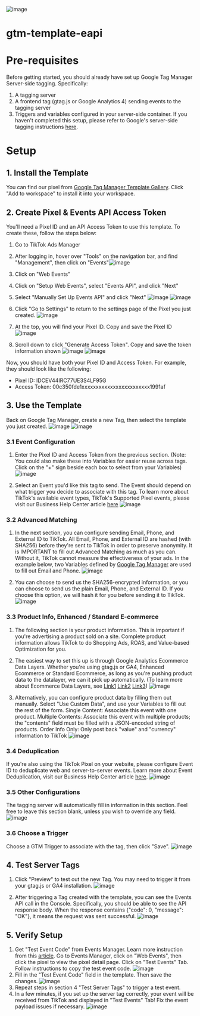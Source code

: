 ![image](https://github.com/tiktok/gtm-template-eapi/assets/131811467/f6054fb8-78f6-4ae4-8f56-ba5c1ffd69c5)
# gtm-template-eapi
# Pre-requisites
Before getting started, you should already have set up Google Tag Manager Server-side tagging. Specifically:
1. A tagging server
2. A frontend tag (gtag.js or Google Analytics 4) sending events to the tagging server
3. Triggers and variables configured in your server-side container.
If you haven't completed this setup, please refer to Google's server-side tagging instructions [here](https://developers.google.com/tag-platform/tag-manager/server-side).

# Setup
## 1. Install the Template
You can find our pixel from [Google Tag Manager Template Gallery](https://tagmanager.google.com/gallery/#/owners/tiktok/templates/gtm-template-pixel). Click "Add to workspace" to install it into your workspace.

## 2. Create Pixel & Events API Access Token
You'll need a Pixel ID and an API Access Token to use this template. To create these, follow the steps below: 
1. Go to TikTok Ads Manager
2. After logging in, hover over "Tools" on the navigation bar, and find "Management", then click on "Events"![image](https://github.com/tiktok/gtm-template-eapi/assets/131811467/f8e2e404-3416-4a41-9156-d7d01c87d604)

3. Click on "Web Events"
4. Click on "Setup Web Events", select "Events API", and click "Next"
5. Select "Manually Set Up Events API" and click "Next"
   ![image](https://github.com/tiktok/gtm-template-eapi/assets/131811467/08897e84-3e9b-43e1-966c-3552954feabc)
   ![image](https://github.com/tiktok/gtm-template-eapi/assets/131811467/cd662beb-fecc-4030-af56-5f498bbb41b0)

7. Click "Go to Settings" to return to the settings page of the Pixel you just created.
   ![image](https://github.com/tiktok/gtm-template-eapi/assets/131811467/f89bce20-ee22-4e1e-8a22-171f16ac6777)

8. At the top, you will find your Pixel ID. Copy and save the Pixel ID
   ![image](https://github.com/tiktok/gtm-template-eapi/assets/131811467/0e8941ca-2be9-4cae-8ec6-29ecb0c288a2)

9. Scroll down to click "Generate Access Token". Copy and save the token information shown
   ![image](https://github.com/tiktok/gtm-template-eapi/assets/131811467/359a10b9-f5b4-4298-84d8-dcfbe888d068)
   ![image](https://github.com/tiktok/gtm-template-eapi/assets/131811467/c84622bf-1c06-4f7a-b340-569069221d7f)

Now, you should have both your Pixel ID and Access Token. For example, they should look like the following:
- Pixel ID: IDCEV44IRC77UE3S4LF95G
- Access Token: 00c350fde1xxxxxxxxxxxxxxxxxxxxxxxx1991af

## 3. Use the Template
Back on Google Tag Manager, create a new Tag, then select the template you just created.
![image](https://github.com/tiktok/gtm-template-eapi/assets/131811467/339804d9-a7d1-47bb-9d07-66660a1e8262)
![image](https://github.com/tiktok/gtm-template-eapi/assets/131811467/2dea131e-e75a-4658-b449-1d5a7da6a6c5)

### 3.1 Event Configuration
1. Enter the Pixel ID and Access Token from the previous section.
(Note: You could also make these into Variables for easier reuse across tags. Click on the "+" sign beside each box to select from your Variables)
![image](https://github.com/tiktok/gtm-template-eapi/assets/131811467/7469ded5-d8c7-4df7-8443-9096d5f1b70e)

2. Select an Event you'd like this tag to send. The Event should depend on what trigger you decide to associate with this tag. To learn more about TikTok's available event types, TikTok's Supported Pixel events, please visit our Business Help Center article [here](https://ads.tiktok.com/marketing_api/docs?rid=5ipocbxyw8v&id=1701890972233730)
   ![image](https://github.com/tiktok/gtm-template-eapi/assets/131811467/30c2e5dc-5316-420b-b680-75d8cf0bf68d)

### 3.2 Advanced Matching
1. In the next section, you can configure sending Email, Phone, and External ID to TikTok. All Email, Phone, and External ID are hashed (with SHA256) before they're sent to TikTok in order to preserve anonymity.
It is IMPORTANT to fill out Advanced Matching as much as you can. Without it, TikTok cannot measure the effectiveness of your ads.
In the example below, two Variables defined by [Google Tag Manager](https://support.google.com/tagmanager/answer/7683056?hl=en) are used to fill out Email and Phone.
![image](https://github.com/tiktok/gtm-template-eapi/assets/131811467/4a85bb7b-d043-42a5-88f9-599fb0251c59)

2. You can choose to send us the SHA256-encrypted information, or you can choose to send us the plain Email, Phone, and External ID. If you choose this option, we will hash it for you before sending it to TikTok.
  ![image](https://github.com/tiktok/gtm-template-eapi/assets/131811467/ca4333eb-44a0-461b-9a6a-b930e526d996)


### 3.3 Product Info, Enhanced / Standard E-commerce
1. The following section is your product information. This is important if you're advertising a product sold on a site. Complete product information allows TikTok to do Shopping Ads, ROAS, and Value-based Optimization for you.
2. The easiest way to set this up is through Google Analytics Ecommerce Data Layers. Whether you're using gtag.js or GA4, Enhanced Ecommerce or Standard Ecommerce, as long as you're pushing product data to the datalayer, we can it pick up automatically.
(To learn more about Ecommerce Data Layers, see [Link1](https://developers.google.com/analytics/devguides/collection/ua/gtm/enhanced-ecommerce) [Link2](https://developers.google.com/analytics/devguides/collection/ga4/ecommerce?client_type=gtm#implementation) [Link3](https://support.google.com/tagmanager/answer/6107169?hl=en#standard-ecommerce))
![image](https://github.com/tiktok/gtm-template-eapi/assets/131811467/e6b441b9-120d-4df4-9b14-bf8c5c740a50)

3. Alternatively, you can configure product data by filling them out manually. Select "Use Custom Data", and use your Variables to fill out the rest of the form.
Single Content: Associate this event with one product.
Multiple Contents: Associate this event with multiple products; the "contents" field must be filled with a JSON-encoded string of products.
Order Info Only: Only post back "value" and "currency" information to TikTok
![image](https://github.com/tiktok/gtm-template-eapi/assets/131811467/7beea99e-de13-4fdc-8924-018ccdc8d0e3)


### 3.4 Deduplication
If you're also using the TikTok Pixel on your website, please configure Event ID to deduplicate web and server-to-server events. Learn more about Event Deduplication, visit our Business Help Center article [here](https://ads.tiktok.com/marketing_api/docs?rid=5ipocbxyw8v&id=1723170195197953).
![image](https://github.com/tiktok/gtm-template-eapi/assets/131811467/b135f8e0-0128-454b-aa12-6d5b03dabe10)


### 3.5 Other Configurations
The tagging server will automatically fill in information in this section. Feel free to leave this section blank, unless you wish to override any field.
![image](https://github.com/tiktok/gtm-template-eapi/assets/131811467/6eefe7cc-b78a-429e-bf0a-c0f42a8286de)


### 3.6 Choose a Trigger
Choose a GTM Trigger to associate with the tag, then click "Save".
![image](https://github.com/tiktok/gtm-template-eapi/assets/131811467/881caf99-813e-4b65-a363-51b00858c280)


## 4. Test Server Tags
1. Click "Preview" to test out the new Tag. You may need to trigger it from your gtag.js or GA4 installation.
   ![image](https://github.com/tiktok/gtm-template-eapi/assets/131811467/6d08bf8a-a559-4e4c-97b0-64db2b4a39a1)

2. After triggering a Tag created with the template, you can see the Events API call in the Console. Specifically, you should be able to see the API response body. When the response contains {"code": 0, "message": "OK"}, it means the request was sent successful.
   ![image](https://github.com/tiktok/gtm-template-eapi/assets/131811467/89706eb6-d61b-4af8-967c-0b8a2615b15d)


## 5. Verify Setup
1. Get "Test Event Code" from Events Manager. Learn more instruction from this [article](https://ads.tiktok.com/marketing_api/docs?id=1739584863252481).
   Go to Events Manager, click on "Web Events", then click the pixel to view the pixel detail page. Click on "Test Events" Tab. Follow instructions to copy the test event code.
   ![image](https://github.com/tiktok/gtm-template-eapi/assets/131811467/e355c126-6163-403a-8941-15f2ec64d671)
2. Fill in the "Test Event Code" field in the template. Then save the changes. ![image](https://github.com/tiktok/gtm-template-eapi/assets/131811467/1cceb08c-8242-4e81-8d1f-a63883735631)
3. Repeat steps in section 4 "Test Server Tags" to trigger a test event.
4. In a few minutes, if you set up the server tag correctly, your event will be received from TikTok and displayed in "Test Events" Tab! Fix the event payload issues if necessary.
   ![image](https://github.com/tiktok/gtm-template-eapi/assets/131811467/a07ac90f-2b91-456b-930c-65d04e23be79)






